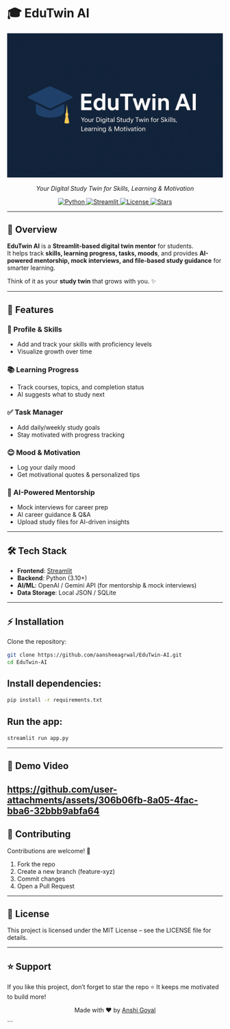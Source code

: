 # 🎓 EduTwin AI  

<p align="center">
  <img src="assets/logo.png" alt="EduTwin AI Banner" width="600">
</p>

<p align="center"><i>Your Digital Study Twin for Skills, Learning & Motivation</i></p>

<p align="center"> 
  <a href="https://www.python.org/">
    <img src="https://img.shields.io/badge/Python-3.10+-blue?logo=python&logoColor=white" alt="Python">
  </a> 
  <a href="https://streamlit.io/">
    <img src="https://img.shields.io/badge/Streamlit-App-red?logo=streamlit" alt="Streamlit">
  </a> 
  <a href="LICENSE">
    <img src="https://img.shields.io/badge/License-MIT-green.svg" alt="License">
  </a> 
  <a href="https://github.com/aansheeagrwal/EduTwin-AI/stargazers">
    <img src="https://img.shields.io/github/stars/aansheeagrwal/EduTwin-AI?style=social" alt="Stars">
  </a> 
</p>

---

## 🌟 Overview  

**EduTwin AI** is a **Streamlit-based digital twin mentor** for students.  
It helps track **skills, learning progress, tasks, moods**, and provides **AI-powered mentorship, mock interviews, and file-based study guidance** for smarter learning.  

Think of it as your **study twin** that grows with you. ✨  

---

## 🚀 Features  

### 👤 Profile & Skills  
- Add and track your skills with proficiency levels  
- Visualize growth over time  

### 📚 Learning Progress  
- Track courses, topics, and completion status  
- AI suggests what to study next  

### ✅ Task Manager  
- Add daily/weekly study goals  
- Stay motivated with progress tracking  

### 😊 Mood & Motivation  
- Log your daily mood  
- Get motivational quotes & personalized tips  

### 🤖 AI-Powered Mentorship  
- Mock interviews for career prep  
- AI career guidance & Q&A  
- Upload study files for AI-driven insights  

---

## 🛠️ Tech Stack  

- **Frontend**: [Streamlit](https://streamlit.io/)  
- **Backend**: Python (3.10+)  
- **AI/ML**: OpenAI / Gemini API (for mentorship & mock interviews)  
- **Data Storage**: Local JSON / SQLite  

---

## ⚡ Installation  

Clone the repository:  
```bash
git clone https://github.com/aansheeagrwal/EduTwin-AI.git
cd EduTwin-AI
```

## Install dependencies:
```bash
pip install -r requirements.txt
```

## Run the app:

```bash
streamlit run app.py
```
---
## 📸 Demo Video

https://github.com/user-attachments/assets/306b06fb-8a05-4fac-bba6-32bbb9abfa64
---

## 🤝 Contributing
Contributions are welcome! 🎉

1. Fork the repo
2. Create a new branch (feature-xyz)
3. Commit changes
4. Open a Pull Request

---
## 📜 License

This project is licensed under the MIT License – see the LICENSE
 file for details.

---
## ⭐ Support

If you like this project, don’t forget to star the repo ⭐
It keeps me motivated to build more!

<p align="center">Made with ❤️ by <a href="https://github.com/aansheeagrwal">Anshi Goyal</a></p> ```
